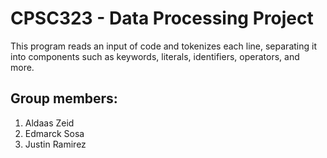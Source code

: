 # CPSC323 - Data Processing Project
This program reads an input of code and tokenizes each line, separating it into components such as keywords, literals, identifiers, operators, and more.

## Group members:
1. Aldaas Zeid
2. Edmarck Sosa
3. Justin Ramirez
